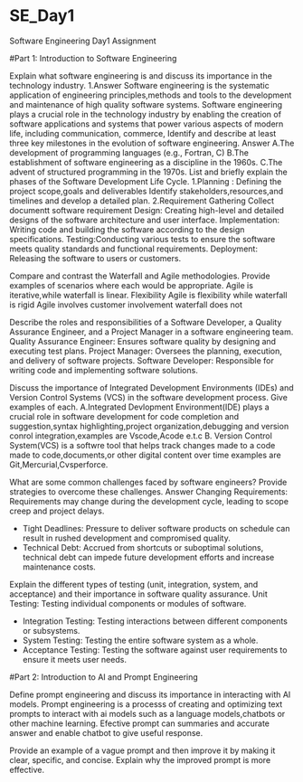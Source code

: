 # SE_Day1
Software Engineering Day1 Assignment

#Part 1: Introduction to Software Engineering

Explain what software engineering is and discuss its importance in the technology industry.
1.Answer
Software engineering is the systematic application of engineering principles,methods and tools to the development and maintenance of high quality software systems.
Software engineering plays a crucial role in
the technology industry by enabling the creation of software applications and systems
that power various aspects of modern life, including communication, commerce,
Identify and describe at least three key milestones in the evolution of software engineering.
Answer
A.The development of
programming languages (e.g., Fortran, C)
B.The establishment of software engineering
as a discipline in the 1960s.
C.The advent of structured programming in the 1970s.
List and briefly explain the phases of the Software Development Life Cycle.
1.Planning : Defining the project scope,goals and deliverables
Identify stakeholders,resources,and timelines and develop a detailed plan.
2.Requirement Gathering
Collect documentt software requirement
Design: Creating high-level and detailed designs of the software architecture and user
interface.
Implementation: Writing code and building the software according to the design
specifications.
Testing:Conducting various tests to ensure the software meets quality standards and
functional requirements.
Deployment: Releasing the software to users or customers.

Compare and contrast the Waterfall and Agile methodologies. Provide examples of scenarios where each would be appropriate.
Agile is iterative,while waterfall is linear.
Flexibility Agile is flexibility while waterfall is rigid
Agile involves customer involvement waterfall does not

Describe the roles and responsibilities of a Software Developer, a Quality Assurance Engineer, and a Project Manager in a software engineering team.
Quality Assurance Engineer: Ensures software quality by designing and executing test
plans.
Project Manager: Oversees the planning, execution, and delivery of software projects.
Software Developer: Responsible for writing code and implementing software solutions.

Discuss the importance of Integrated Development Environments (IDEs) and Version Control Systems (VCS) in the software development process. Give examples of each.
A.Integrated Devlopment Environment(IDE) plays a crucial role in software development for code completion and suggestion,syntax highlighting,project organization,debugging and version conrol integration,examples are Vscode,Acode e.t.c
B. Version Control System(VCS) is a softwre tool that helps track changes made to a code made to code,documents,or other digital content over time examples are Git,Mercurial,Cvsperforce.

What are some common challenges faced by software engineers? Provide strategies to overcome these challenges.
Answer
Changing Requirements: Requirements may change during the development cycle,
leading to scope creep and project delays.
- Tight Deadlines: Pressure to deliver software products on schedule can result in rushed
development and compromised quality.
- Technical Debt: Accrued from shortcuts or suboptimal solutions, technical debt can
impede future development efforts and increase maintenance costs.

Explain the different types of testing (unit, integration, system, and acceptance) and their importance in software quality assurance.
Unit Testing: Testing individual components or modules of software.
- Integration Testing: Testing interactions between different components or subsystems.
- System Testing: Testing the entire software system as a whole.
- Acceptance Testing: Testing the software against user requirements to ensure it meets user
needs.

#Part 2: Introduction to AI and Prompt Engineering


Define prompt engineering and discuss its importance in interacting with AI models.
Prompt engineering is a processs of creating and optimizing text prompts to interact with ai models such as a language models,chatbots or other machine learning.
Efective prompt can summaries and accurate answer and enable chatbot to give useful response.



Provide an example of a vague prompt and then improve it by making it clear, specific, and concise. Explain why the improved prompt is more effective.
